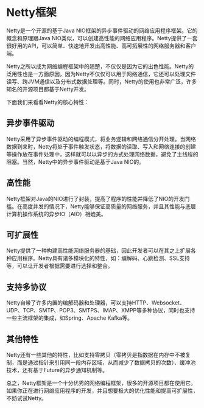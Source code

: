 # Netty框架

Netty是一个开源的基于Java NIO框架的异步事件驱动的网络应用程序框架。它的概念和原理跟Java NIO类似，可以创建高性能的网络应用程序。Netty提供了一套很好用的API，可以简单、快速地开发出高性能、高可拓展性的网络服务器和客户端。

Netty之所以成为网络编程框架中的翘楚，不仅仅是因为它的出色性能。Netty的泛用性也是一方面原因，因为Netty不仅仅可以用于网络通信，它还可以处理文件读写、跨JVM通信以及分布式数据处理等。同时，Netty的使用也非常广泛，许多知名的开源项目都基于Netty开发。

下面我们来看看Netty的核心特性：

## 异步事件驱动

Netty采用了异步事件驱动的编程模式，将业务逻辑和网络通信分开处理。当网络数据到来时，Netty将处于事件触发状态，将数据的读取、写入和网络连接的创建等操作放在事件处理中，这样就可以以异步的方式处理网络数据，避免了主线程的阻塞。当然，Netty中的异步事件驱动是基于Java NIO的。

## 高性能

Netty框架对Java的NIO进行了封装，提高了程序的性能并降低了NIO的开发门槛。在高度并发的情况下，Netty能够保证高质量的网络服务，并且其性能与底层计算机操作系统的异步IO（AIO）相媲美。

## 可扩展性

Netty提供了一种构建高性能网络服务器的基础，因此开发者可以在其之上扩展各种应用程序。Netty具有诸多模块化的特性，如：编解码、心跳检测、SSL支持等，可以让开发者根据需要进行选择和整合。

## 支持多协议

Netty自带了许多内置的编解码器和处理器，可以支持HTTP、Websocket、UDP、TCP、SMTP、POP3、SMTPS、IMAP、XMPP等多种协议，同时也支持一些主流框架的集成，如Spring、Apache Kafka等。

## 其他特性

Netty还有一些其他的特性，比如支持零拷贝（零拷贝是指数据在内存中不被复制，而是通过指针来引用同一段内存区域，从而减少了数据拷贝的次数）、缓冲池技术，还有基于Future的异步通知机制等。

总之，Netty框架是一个十分优秀的网络编程框架，很多的开源项目都在使用它。如果你正在进行网络应用程序的开发，并且想要极大的优化性能和提高可扩展性，不妨试试Netty。